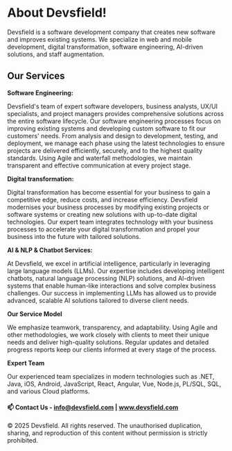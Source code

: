 # About Devsfield!

Devsfield is a software development company that creates new software and improves existing systems. We specialize in web and mobile development, digital transformation, software engineering, AI-driven solutions, and staff augmentation.

## Our Services

**Software Engineering:** 

Devsfield's team of expert software developers, business analysts, UX/UI specialists, and project managers provides comprehensive solutions across the entire software lifecycle. Our software engineering processes focus on improving existing systems and developing custom software to fit our customers' needs. From analysis and design to development, testing, and deployment, we manage each phase using the latest technologies to ensure projects are delivered efficiently, securely, and to the highest quality standards. Using Agile and waterfall methodologies, we maintain transparent and effective communication at every project stage.

**Digital transformation:**

Digital transformation has become essential for your business to gain a competitive edge, reduce costs, and increase efficiency. Devsfield modernises your business processes by modifying existing projects or software systems or creating new solutions with up-to-date digital technologies. Our expert team integrates technology with your business processes to accelerate your digital transformation and propel your business into the future with tailored solutions. 

**AI & NLP & Chatbot Services:**

At Devsfield, we excel in artificial intelligence, particularly in leveraging large language models (LLMs). Our expertise includes developing intelligent chatbots, natural language processing (NLP) solutions, and AI-driven systems that enable human-like interactions and solve complex business challenges. Our success in implementing LLMs has allowed us to provide advanced, scalable AI solutions tailored to diverse client needs.

**Our Service Model**

We emphasize teamwork, transparency, and adaptability. Using Agile and other methodologies, we work closely with clients to meet their unique needs and deliver high-quality solutions. Regular updates and detailed progress reports keep our clients informed at every stage of the process.

**Expert Team**

Our experienced team specializes in modern technologies such as .NET, Java, iOS, Android, JavaScript, React, Angular, Vue, Node.js, PL/SQL, SQL, and various Cloud platforms.

#### 📫 Contact Us - info@devsfield.com | www.devsfield.com


© 2025 Devsfield. All rights reserved. The unauthorised duplication, sharing, and reproduction of this content without permission is strictly prohibited.
